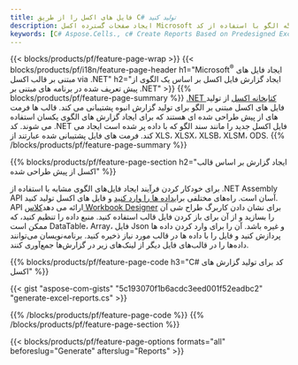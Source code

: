 ```yaml
---
title: فایل های اکسل را از طریق C# تولید کنید
description: ایجاد صفحات گسترده اکسل Microsoft از یک برگه الگو با استفاده از کد C#
keywords: [C# Aspose.Cells., c# Create Reports Based on Predesigned Excel Template., c# Generate Reports Based on Predesigned Excel Template., c# Create Reports Based on Excel Template., C# Generate Reports Based on Excel Template., c# Create Excel files Based on Excel Template., C# Generate Excel files Based on Excel Template]
---
```

{{< blocks/products/pf/feature-page-wrap >}}
{{< blocks/products/pf/i18n/feature-page-header h1="Microsoft<sup>&reg;</sup> ایجاد فایل های مبتنی بر قالب اکسل via .NET" h2="ایجاد گزارش فایل اکسل بر اساس یک الگوی از پیش تعریف شده در برنامه های مبتنی بر .NET" >}}
{{% blocks/products/pf/feature-page-summary %}}
[.NET کتابخانه اکسل](/cells/fa/net/) از تولید فایل های اکسل مبتنی بر الگو برای تولید گزارش انبوه پشتیبانی می کند. قالب ها فرمت های از پیش طراحی شده ای هستند که برای ایجاد گزارش های الگوی یکسان استفاده می شوند. کد .NET فایل اکسل جدید را مانند سند الگو که با داده پر شده است ایجاد می کند. فرمت های فایل پشتیبانی شده عبارتند از XLS، XLSX، XLSB، XLSM، ODS.
{{% /blocks/products/pf/feature-page-summary %}}

{{% blocks/products/pf/feature-page-section h2="ایجاد گزارش بر اساس قالب اکسل از پیش طراحی شده" %}}

برای خودکار کردن فرآیند ایجاد فایل‌های الگوی مشابه با استفاده از .NET Assembly API آسان است. راه‌های مختلفی برای[داده ها را وارد کنید](https://docs.aspose.com/cells/net/import-data-into-worksheet/#importing-data-from-json) و فایل های اکسل تولید کنید. API ارائه می دهد[کلاس Workbook Designer](https://reference.aspose.com/cells/net/aspose.cells/workbookdesigner) برای نشان دادن کاربرگ طراح شی آن را بسازید و از آن برای باز کردن فایل قالب استفاده کنید. منبع داده را تنظیم کنید، که ممکن است DataTable، Array، فایل Json و غیره باشد. آن را برای وارد کردن داده ها پردازش کنید و فایل را با داده ها در قالب مورد نیاز ذخیره کنید. برنامه‌نویسان می‌توانند داده‌ها را در قالب‌های فایل دیگر از لینک‌های زیر در گزارش‌ها جمع‌آوری کنند.



{{% blocks/products/pf/feature-page-code h3="C# کد برای تولید گزارش های اکسل" %}}

{{< gist "aspose-com-gists" "5c193070f1b6acdc3eed001f52eadbc2" "generate-excel-reports.cs" >}}

{{% /blocks/products/pf/feature-page-code %}}
{{% /blocks/products/pf/feature-page-section %}}

{{< blocks/products/pf/feature-page-options formats="all" beforeslug="Generate" afterslug="Reports" >}}
